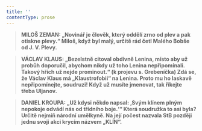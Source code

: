 ```yaml
---
title: ''
contentType: prose
---
```


<section>

> ****MILOŠ ZEMAN**: „Novinář je člověk, který oddělí zrno od plev a pak otiskne plevy.“ **Miloš, když byl malý, určitě rád četl Malého Bobše od J. V. Plevy.****

> ****VÁCLAV KLAUS**: „Bezelstně citoval obdivně Lenina, místo aby už probůh doporučil, abychom nikdy už toho Lenina nepřipomínali. Takový hřích už nejde prominout.“ (k projevu s. Grebeníčka) **Zdá se, že Václav Klaus** **má „Klaustrofobii“ na Lenina. Proto mu ho laskavě nepřipomínejte, soudruzi! Když už musíte jmenovat, tak říkejte třeba Uljanov.****

> ****DANIEL KROUPA**: „Už kdysi někdo napsal: ‚Svým klínem plným nepokoje odvádí nás od třídního boje.‘“ **Která soudružka to asi byla? Určitě nejmíň národní umělkyně. Na její počest nazvala StB později jednu svoji akci krycím názvem „KLÍN“.****

</section>
